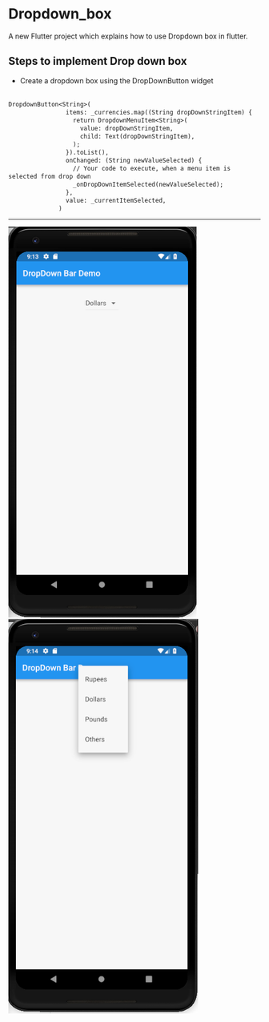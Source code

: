 # Dropdown_box

A new Flutter project which explains how to use Dropdown box in flutter.

## Steps to implement Drop down box

* Create a dropdown box using the DropDownButton widget

```

DropdownButton<String>(
                items: _currencies.map((String dropDownStringItem) {
                  return DropdownMenuItem<String>(
                    value: dropDownStringItem,
                    child: Text(dropDownStringItem),
                  );
                }).toList(),
                onChanged: (String newValueSelected) {
                  // Your code to execute, when a menu item is selected from drop down
                  _onDropDownItemSelected(newValueSelected);
                },
                value: _currentItemSelected,
              )

```

<hr>

![](./screenshot/screen1.png) ![](./screenshot/screen2.png)
